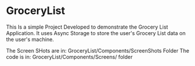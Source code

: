 # GroceryList

This Is a simple Project Developed to demonstrate the Grocery List Application. It uses Async Storage to store the user's Grocery List data on the user's machine.

The Screen SHots are in: GroceryList/Components/ScreenShots  Folder
The code is in: GroceryList/Components/Screens/ folder

